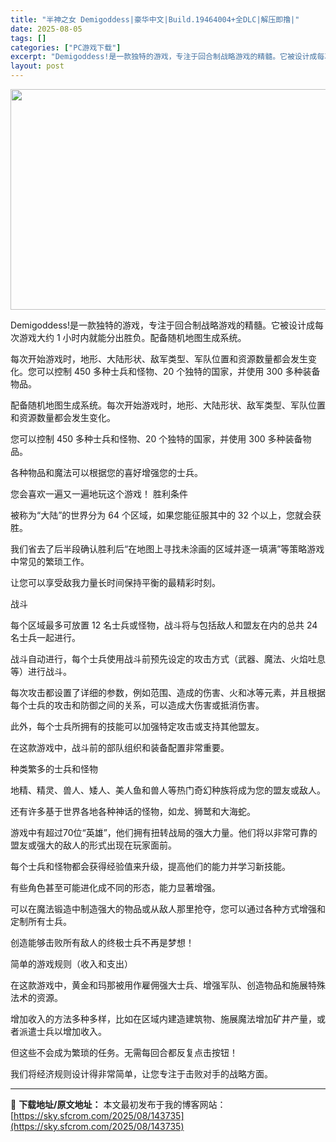 ```yaml
---
title: "半神之女 Demigoddess|豪华中文|Build.19464004+全DLC|解压即撸|"
date: 2025-08-05
tags: []
categories: ["PC游戏下载"]
excerpt: "Demigoddess!是一款独特的游戏，专注于回合制战略游戏的精髓。它被设计成每次游戏大约 1 小时内就能分出胜负。配备随机地图生成系统。 每次开始游戏时，地形、大陆形状、敌军类型、军队位置和资源数量都会发生变化。您可以控制 450 多种士兵和怪物、20 个独特的国家，并使用 300 多种装备物品&hellip;"
layout: post
---
```


<img class="aligncenter size-full wp-image-143736" src="https://sky.sfcrom.com/wp-content/uploads/2025/08/2025080508354620.webp" alt="" width="616" height="353" />

Demigoddess!是一款独特的游戏，专注于回合制战略游戏的精髓。它被设计成每次游戏大约 1 小时内就能分出胜负。配备随机地图生成系统。

每次开始游戏时，地形、大陆形状、敌军类型、军队位置和资源数量都会发生变化。您可以控制 450 多种士兵和怪物、20 个独特的国家，并使用 300 多种装备物品。

配备随机地图生成系统。每次开始游戏时，地形、大陆形状、敌军类型、军队位置和资源数量都会发生变化。

您可以控制 450 多种士兵和怪物、20 个独特的国家，并使用 300 多种装备物品。

各种物品和魔法可以根据您的喜好增强您的士兵。

您会喜欢一遍又一遍地玩这个游戏！
胜利条件

被称为“大陆”的世界分为 64 个区域，如果您能征服其中的 32 个以上，您就会获胜。

我们省去了后半段确认胜利后“在地图上寻找未涂画的区域并逐一填满”等策略游戏中常见的繁琐工作。

让您可以享受敌我力量长时间保持平衡的最精彩时刻。

战斗

每个区域最多可放置 12 名士兵或怪物，战斗将与包括敌人和盟友在内的总共 24 名士兵一起进行。

战斗自动进行，每个士兵使用战斗前预先设定的攻击方式（武器、魔法、火焰吐息等）进行战斗。

每次攻击都设置了详细的参数，例如范围、造成的伤害、火和冰等元素，并且根据每个士兵的攻击和防御之间的关系，可以造成大伤害或抵消伤害。

此外，每个士兵所拥有的技能可以加强特定攻击或支持其他盟友。

在这款游戏中，战斗前的部队组织和装备配置非常重要。

种类繁多的士兵和怪物

地精、精灵、兽人、矮人、美人鱼和兽人等热门奇幻种族将成为您的盟友或敌人。

还有许多基于世界各地各种神话的怪物，如龙、狮鹫和大海蛇。

游戏中有超过70位“英雄”，他们拥有扭转战局的强大力量。他们将以非常可靠的盟友或强大的敌人的形式出现在玩家面前。

每个士兵和怪物都会获得经验值来升级，提高他们的能力并学习新技能。

有些角色甚至可能进化成不同的形态，能力显著增强。

可以在魔法锻造中制造强大的物品或从敌人那里抢夺，您可以通过各种方式增强和定制所有士兵。

创造能够击败所有敌人的终极士兵不再是梦想！

简单的游戏规则（收入和支出）

在这款游戏中，黄金和玛那被用作雇佣强大士兵、增强军队、创造物品和施展特殊法术的资源。

增加收入的方法多种多样，比如在区域内建造建筑物、施展魔法增加矿井产量，或者派遣士兵以增加收入。

但这些不会成为繁琐的任务。无需每回合都反复点击按钮！

我们将经济规则设计得非常简单，让您专注于击败对手的战略方面。

---
📖 **下载地址/原文地址：** 本文最初发布于我的博客网站：[https://sky.sfcrom.com/2025/08/143735](https://sky.sfcrom.com/2025/08/143735)
